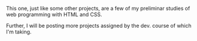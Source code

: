 This one, just like some other projects, are a few of my preliminar studies of web programming with HTML and CSS.

Further, I will be posting more projects assigned by the dev. course of which I'm taking.

